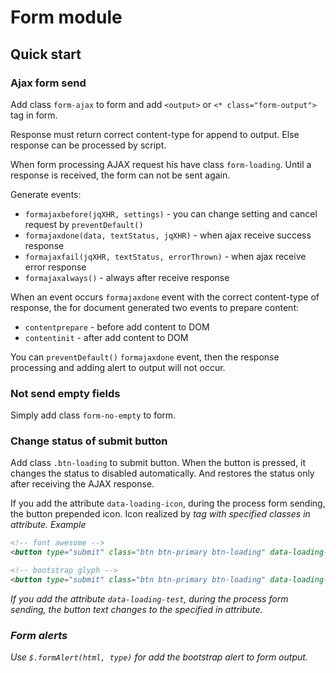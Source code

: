 # Form module

## Quick start

### Ajax form send

Add class ```form-ajax``` to form and add ```<output>``` or ```<* class="form-output">``` tag in form.

Response must return correct content-type for append to output. Else response can be processed by script.

When form processing AJAX request his have class ```form-loading```. Until a response is received, the form can not be sent again.

Generate events:
- ```formajaxbefore(jqXHR, settings)``` - you can change setting and cancel request by ```preventDefault()```
- ```formajaxdone(data, textStatus, jqXHR)``` - when ajax receive success response
- ```formajaxfail(jqXHR, textStatus, errorThrown)``` - when ajax receive error response
- ```formajaxalways()``` - always after receive response

When an event occurs ```formajaxdone``` event with the correct content-type of response, the for document generated two events to prepare content:
- ```contentprepare``` - before add content to DOM
- ```contentinit``` - after add content to DOM

You can ```preventDefault()``` ```formajaxdone``` event, then the response processing and adding alert to output will not occur.


### Not send empty fields

Simply add class ```form-no-empty``` to form.


### Change status of submit button
Add class ```.btn-loading``` to submit button. When the button is pressed, it changes the status to disabled automatically. And restores the status only after receiving the AJAX response.

If you add the attribute ```data-loading-icon```, during the process form sending, the button prepended icon. Icon realized by <i> tag with specified classes in attribute.
Example
```html
<!-- font awesome -->
<button type="submit" class="btn btn-primary btn-loading" data-loading-icon="fa fa-refresh fa-spin">Submit</button>

<!-- bootstrap glyph -->
<button type="submit" class="btn btn-primary btn-loading" data-loading-icon="glyphicon glyphicon-refresh">Submit</button>
```

If you add the attribute ```data-loading-test```, during the process form sending, the button text changes to the specified in attribute.


### Form alerts
Use ```$.formAlert(html, type)``` for add the bootstrap alert to form output.